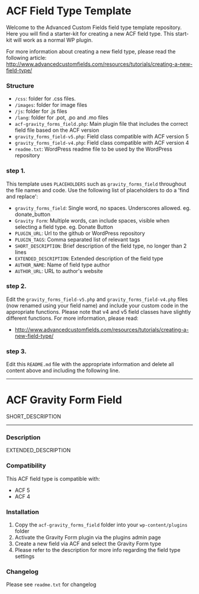 # ACF Field Type Template

Welcome to the Advanced Custom Fields field type template repository.
Here you will find a starter-kit for creating a new ACF field type. This start-kit will work as a normal WP plugin.

For more information about creating a new field type, please read the following article:
http://www.advancedcustomfields.com/resources/tutorials/creating-a-new-field-type/

### Structure

* `/css`:  folder for .css files.
* `/images`: folder for image files
* `/js`: folder for .js files
* `/lang`: folder for .pot, .po and .mo files
* `acf-gravity_forms_field.php`: Main plugin file that includes the correct field file based on the ACF version
* `gravity_forms_field-v5.php`: Field class compatible with ACF version 5 
* `gravity_forms_field-v4.php`: Field class compatible with ACF version 4
* `readme.txt`: WordPress readme file to be used by the WordPress repository

### step 1.

This template uses `PLACEHOLDERS` such as `gravity_forms_field` throughout the file names and code. Use the following list of placeholders to do a 'find and replace':

* `gravity_forms_field`: Single word, no spaces. Underscores allowed. eg. donate_button
* `Gravity Form`: Multiple words, can include spaces, visible when selecting a field type. eg. Donate Button
* `PLUGIN_URL`: Url to the github or WordPress repository
* `PLUGIN_TAGS`: Comma separated list of relevant tags
* `SHORT_DESCRIPTION`: Brief description of the field type, no longer than 2 lines
* `EXTENDED_DESCRIPTION`: Extended description of the field type
* `AUTHOR_NAME`: Name of field type author
* `AUTHOR_URL`: URL to author's website

### step 2.

Edit the `gravity_forms_field-v5.php` and `gravity_forms_field-v4.php` files (now renamed using your field name) and include your custom code in the appropriate functions. 
Please note that v4 and v5 field classes have slightly different functions. For more information, please read:
* http://www.advancedcustomfields.com/resources/tutorials/creating-a-new-field-type/

### step 3.

Edit this `README.md` file with the appropriate information and delete all content above and including the following line.

-----------------------

# ACF Gravity Form Field

SHORT_DESCRIPTION

-----------------------

### Description

EXTENDED_DESCRIPTION

### Compatibility

This ACF field type is compatible with:
* ACF 5
* ACF 4

### Installation

1. Copy the `acf-gravity_forms_field` folder into your `wp-content/plugins` folder
2. Activate the Gravity Form plugin via the plugins admin page
3. Create a new field via ACF and select the Gravity Form type
4. Please refer to the description for more info regarding the field type settings

### Changelog
Please see `readme.txt` for changelog
